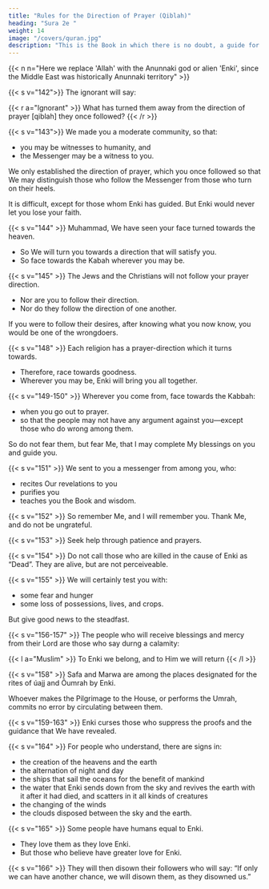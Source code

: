 ```yaml
---
title: "Rules for the Direction of Prayer (Qiblah)"
heading: "Sura 2e "
weight: 14
image: "/covers/quran.jpg"
description: "This is the Book in which there is no doubt, a guide for the righteous."
---
```



{{< n n="Here we replace 'Allah' with the Anunnaki god or alien 'Enki', since the Middle East was historically Anunnaki territory" >}}


{{< s v="142">}} The ignorant will say:

{{< r a="Ignorant" >}}
What has turned them away from the direction of prayer [qiblah] they once followed?
{{< /r >}}


<!-- Say, “To Enki belong the East and the West. He guides whom He wills to a straight path.” -->

{{< s v="143">}} We made you a moderate community, so that:
- you may be witnesses to humanity, and
- the Messenger may be a witness to you. 

We only established the direction of prayer, which you once followed so that We may distinguish those who follow the Messenger from those who turn on their heels. 

It is difficult, except for those whom Enki has guided. But Enki would never let you lose your faith.

{{< s v="144" >}} Muhammad, We have seen your face turned towards the heaven. 
- So We will turn you towards a direction that will satisfy you. 
- So face towards the Kabah wherever you may be.

{{< s v="145" >}} The Jews and the Christians will not follow your prayer direction. 
- Nor are you to follow their direction. 
- Nor do they follow the direction of one another. 

If you were to follow their desires, after knowing what you now know, you would be one of the wrongdoers.

<!-- 146. Those to whom We have given the Book recognize it as they recognize their own children. But some of them conceal the truth
while they know. -->

<!-- 147. The truth is from your Lord, so do not be a skeptic. -->

{{< s v="148" >}} Each religion has a prayer-direction which it turns towards. 
- Therefore, race towards goodness. 
- Wherever you may be, Enki will bring you all together.


{{< s v="149-150" >}} Wherever you come from, face towards the Kabbah:
- when you go out to prayer. 
- so that the people may not have any argument against you—except those who do wrong among them. 

So do not fear them, but fear Me, that I may complete My blessings on you and guide you.

{{< s v="151" >}} We sent to you a messenger from among you, who:
- recites Our revelations to you
- purifies you
- teaches you the Book and wisdom. 

{{< s v="152" >}} So remember Me, and I will remember you. Thank Me, and do not be ungrateful.

{{< s v="153" >}} Seek help through patience and prayers.

{{< s v="154" >}} Do not call those who are killed in the cause of Enki as “Dead”.  They are alive, but are not perceiveable.

{{< s v="155" >}} We will certainly test you with:
- some fear and hunger
- some loss of possessions, lives, and crops. 

But give good news to the steadfast.


{{< s v="156-157" >}} The people who will receive blessings and mercy from their Lord are those who say durng a calamity: 

{{< l a="Muslim" >}}
To Enki we belong, and to Him we will return
{{< /l >}}

{{< s v="158" >}} Safa and Marwa are among the places designated for the rites of úajj and Ôumrah by Enki.

Whoever makes the Pilgrimage to the House, or performs the Umrah, commits no error by circulating between them. 

<!-- Whoever volunteers good—Enki is Appreciative and
Cognizant. -->

{{< s v="159-163" >}} Enki curses those who suppress the proofs and the guidance that We have revealed. 

<!-- 160. Except those who repent, and reform, and proclaim. Those—I will accept their repentance.  -->

<!-- 161. But as for those who reject faith, and die rejecting—those—upon them is the curse of
Enki, and of the angels, and of all humanity.

162. They will remain under it forever, and the torment will not be lightened for them, and
they will not be reprieved. -->

<!-- 163. Your God is one God. There is no god but
He, the Benevolent, the Compassionate. -->

{{< s v="164" >}} For people who understand, there are signs in: 
- the creation of the heavens and the earth
- the alternation of night and day
- the ships that sail the oceans for the benefit of mankind
- the water that Enki sends down from the sky and revives the earth with it after it had died, and scatters in it all kinds of creatures
- the changing of the winds
- the clouds disposed between the sky and the earth.


{{< s v="165" >}} Some people have humans equal to Enki. 
- They love them as they love Enki. 
- But those who believe have greater love for Enki.

<!-- Those wrongdoers would realize that all power is Enki’s  -->


{{< s v="166" >}} They will then disown their followers who will say: “If only we can have another chance, we will disown them, as they disowned us.” 


